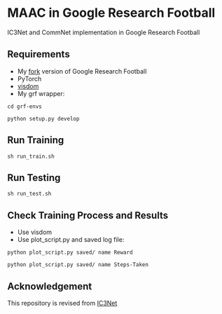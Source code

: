 # MAAC in Google Research Football
IC3Net and CommNet implementation in Google Research Football

## Requirements
* My [fork](https://github.com/chrisyrniu/football) version of Google Research Football
* PyTorch
* [visdom](https://github.com/facebookresearch/visdom)
* My grf wrapper:

`cd grf-envs`

`python setup.py develop`

## Run Training
`sh run_train.sh`

## Run Testing
`sh run_test.sh`

## Check Training Process and Results
* Use visdom
* Use plot_script.py and saved log file:

`python plot_script.py saved/ name Reward`

`python plot_script.py saved/ name Steps-Taken`

## Acknowledgement
This repository is revised from [IC3Net](https://github.com/IC3Net/IC3Net)



